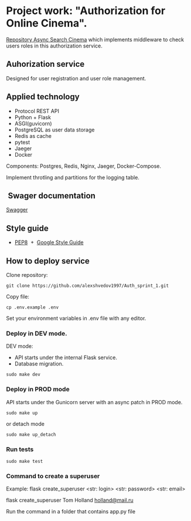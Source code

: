 # Project work: "Authorization for Online Cinema".


[Repository Async Search Cinema](https://github.com/IAmIrina/Async_API_sprint_2.git) which implements middleware to check users roles in this authorization service.


## Auhorization service


Designed for user registration and user role management.


## Applied technology
- Protocol REST API
- Python + Flask
- ASGI(guvicorn)
- PostgreSQL as user data storage
- Redis as cache
- pytest
- Jaeger
- Docker


Components: Postgres, Redis, Nginx, Jaeger, Docker-Compose.


Implement throtling and partitions for the logging table.



##  Swager documentation


[Swagger](http://127.0.0.1/apidocs)


## Style guide
- [PEP8](https://peps.python.org/pep-0008/)  +  [Google Style Guide](https://google.github.io/styleguide/pyguide.html)



## How to deploy service


Clone repository:
```
git clone https://github.com/alexshvedov1997/Auth_sprint_1.git
```
Copy file:  
```
cp .env.example .env
```
Set your environment variables in .env file with any editor.


### Deploy in DEV mode.


DEV mode:
- API starts under the internal Flask service.
- Database migration.


```
sudo make dev
```


### Deploy in PROD mode
API starts under the Gunicorn server with an async patch in PROD mode.


```
sudo make up
```
or detach mode
```
sudo make up_detach
```


### Run tests
```
sudo make test
```


### Command to create a superuser


Example:
flask create_superuser <str: login> <str: password> <str: email>


flask create_superuser Tom Holland holland@mail.ru


Run the command in a folder that contains app.py file
